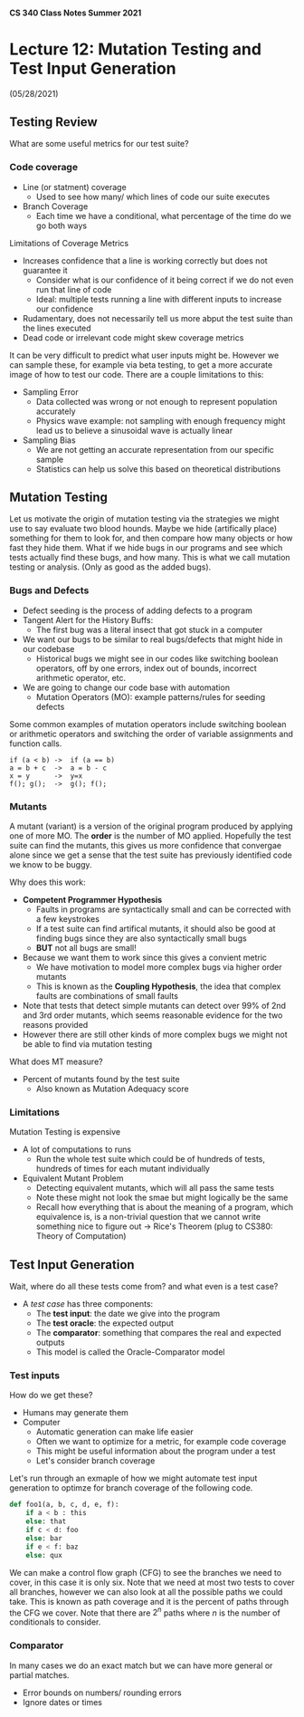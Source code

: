 #### CS 340 Class Notes Summer 2021
# Lecture 12: Mutation Testing and Test Input Generation   
(05/28/2021)

## Testing Review
What are some useful metrics for our test suite?

### Code coverage 
- Line (or statment) coverage 
    + Used to see how many/ which lines of code our suite executes
- Branch Coverage
    + Each time we have a conditional, what percentage of the time do we go both ways

Limitations of Coverage Metrics
- Increases confidence that a line is working correctly but does not guarantee it
    + Consider what is our confidence of it being correct if we do not even run that line of code
    + Ideal: multiple tests running a line with different inputs to increase our confidence
- Rudamentary, does not necessarily tell us more abput the test suite than the lines executed
- Dead code or irrelevant code might skew coverage metrics 

It can be very difficult to predict what user inputs might be. However we can sample these, for example via beta testing, to get a more accurate image of how to test our code. There are a couple limitations to this:
- Sampling Error
    + Data collected was wrong or not enough to represent population accurately
    + Physics wave example: not sampling with enough frequency might lead us to believe a sinusoidal wave is actually linear
- Sampling Bias
    + We are not getting an accurate representation from our specific sample
    + Statistics can help us solve this based on theoretical distributions

## Mutation Testing
Let us motivate the origin of mutation testing via the strategies we might use to say evaluate two blood hounds. Maybe we hide (artifically place) something for them to look for, and then compare how many objects or how fast they hide them. What if we hide bugs in our programs and see which tests actually find these bugs, and how many. This is what we call mutation testing or analysis. (Only as good as the added bugs). 

### Bugs and Defects
- Defect seeding is the process of adding defects to a program
- Tangent Alert for the History Buffs:
    + The first bug was a literal insect that got stuck in a computer
- We want our bugs to be similar to real bugs/defects that might hide in our codebase
    + Historical bugs we might see in our codes like switching boolean operators, off by one errors, index out of bounds, incorrect arithmetic operator, etc.
- We are going to change our code base with automation
    + Mutation Operators (MO): example patterns/rules for seeding defects

Some common examples of mutation operators include switching boolean or arithmetic operators and switching the order of variable assignments and function calls.
```
if (a < b) ->  if (a == b)
a = b + c  ->  a = b - c
x = y      ->  y=x
f(); g();  ->  g(); f(); 
```

### Mutants
A mutant (variant) is a version of the original program produced by applying one of more MO. The **order** is the number of MO applied. Hopefully the test suite can find the mutants, this gives us more confidence that convergae alone since we get a sense that the test suite has previously identified code we know to be buggy. 

Why does this work:
- **Competent Programmer Hypothesis**
    + Faults in programs are syntactically small and can be corrected with a few keystrokes
    + If a test suite can find artifical mutants, it should also be good at finding bugs since they are also syntactically small bugs
    + **BUT** not all bugs are small!
- Because we want them to work since this gives a convient metric
    + We have motivation to model more complex bugs via higher order mutants
    + This is known as the **Coupling Hypothesis**, the idea that complex faults are combinations of small faults
- Note that tests that detect simple mutants can detect over 99% of 2nd and 3rd order mutants, which seems reasonable evidence for the two reasons provided
- However there are still other kinds of more complex bugs we might not be able to find via mutation testing

What does MT measure?
- Percent of mutants found by the test suite
    + Also known as Mutation Adequacy score

### Limitations
Mutation Testing is expensive
- A lot of computations to runs
    + Run the whole test suite which could be of hundreds of tests, hundreds of times for each mutant individually
- Equivalent Mutant Problem
    + Detecting equivalent mutants, which will all pass the same tests
    + Note these might not look the smae but might logically be the same
    + Recall how everything that is about the meaning of a program, which equivalence is, is a non-trivial question that we cannot write something nice to figure out -> Rice's Theorem (plug to CS380: Theory of Computation)

## Test Input Generation
Wait, where do all these tests come from? and what even is a test case?
- A *test case* has three components:
    + The **test input**: the date we give into the program
    + The **test oracle**: the expected output
    + The **comparator**: something that compares the real and expected outputs
    + This model is called the Oracle-Comparator model 

### Test inputs
How do we get these?
- Humans may generate them
- Computer
    + Automatic generation can make life easier
    + Often we want to optimize for a metric, for example code coverage
    + This might be useful information about the program under a test
    + Let's consider branch coverage

Let's run through an exmaple of how we might automate test input generation to optimze for branch coverage of the following code.
```python
def foo1(a, b, c, d, e, f):
    if a < b : this
    else: that
    if c < d: foo
    else: bar
    if e < f: baz
    else: qux
```

We can make a control flow graph (CFG) to see the branches we need to cover, in this case it is only six. Note that we need at most two tests to cover all branches, however we can also look at all the possible paths we could take. This is known as path coverage and it is the percent of paths through the CFG we cover. Note that there are $2^n$ paths where $n$ is the number of conditionals to consider. 

### Comparator
In many cases we do an exact match but we can have more general or partial matches. 
- Error bounds on numbers/ rounding errors
- Ignore dates or times

